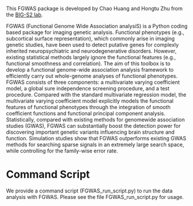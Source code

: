 This FGWAS package is developed by Chao Huang and Hongtu Zhu from the [BIG-S2 lab](http://odin.mdacc.tmc.edu/bigs2/). 

FGWAS (Functional Genome Wide Association analysiS) is a Python coding based package for imaging genetic analysis. 
Functional phenotypes (e.g., subcortical surface representation), which commonly arise in imaging genetic studies, have been used to detect putative genes for complexly inherited neuropsychiatric and neurodegenerative disorders. However, existing statistical methods largely ignore the functional features (e.g., functional smoothness and correlation). The aim of this toolbox is to develop a functional genome-wide association analysis framework to efficiently carry out whole-genome analyses of functional phenotypes. FGWAS consists of three components: a multivariate varying coefficient model, a global sure independence screening procedure, and a test procedure. Compared with the standard multivariate regression model, the multivariate varying coefficient model explicitly models the functional features of functional phenotypes through the integration of smooth coefficient functions and functional principal component analysis. Statistically, compared with existing methods for genomewide association studies (GWAS), FGWAS can substantially boost the detection power for discovering important genetic variants influencing brain structure and function. Simulation studies show that FGWAS outperforms existing GWAS methods for searching sparse signals in an extremely large search space, while controlling for the family-wise error rate.
# Command Script 
We provide a command script (FGWAS_run_script.py) to run the data analysis with FGWAS. Please see the file FGWAS_run_script.py for usage.
